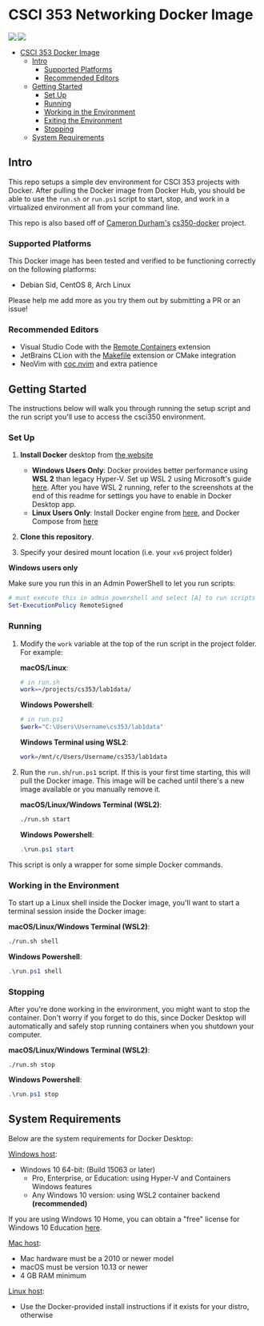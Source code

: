 # CSCI 353 Networking Docker Image

<a href="https://hub.docker.com/repository/docker/h313/cs353-docker">
  <img align="left" src="https://img.shields.io/docker/image-size/h313/cs353-docker?style=flat-square" />
</a>

<a href="https://hub.docker.com/repository/docker/h313/cs353-docker">
  <img align="left" src="https://img.shields.io/docker/pulls/h313/cs353-docker" />
</a>

<br>

- [CSCI 353 Docker Image](#csci-353-networking-docker-image)
  - [Intro](#intro)
    - [Supported Platforms](#supported-platforms)
    - [Recommended Editors](#recommended-editors)
  - [Getting Started](#getting-started)
    - [Set Up](#set-up)
    - [Running](#running)
    - [Working in the Environment](#working-in-the-environment)
    - [Exiting the Environment](#exiting-the-environment)
    - [Stopping](#stopping)
  - [System Requirements](#system-requirements)

## Intro

This repo setups a simple dev environment for CSCI 353 projects with Docker.
After pulling the Docker image from Docker Hub, you should be able to use the
`run.sh` or `run.ps1` script to start, stop, and work in a virtualized
environment all from your command line.

This repo is also based off of [Cameron Durham's](https://github.com/camerondurham/)
[cs350-docker](https://github.com/camerondurham/cs350-docker) project.

### Supported Platforms

This Docker image has been tested and verified to be functioning correctly on the following platforms:

- Debian Sid, CentOS 8, Arch Linux

Please help me add more as you try them out by submitting a PR or an issue!

### Recommended Editors

- Visual Studio Code with the [Remote Containers](https://marketplace.visualstudio.com/items?itemName=ms-vscode-remote.remote-containers) extension
- JetBrains CLion with the [Makefile](https://plugins.jetbrains.com/plugin/9333-makefile-language) extension or CMake integration
- NeoVim with [coc.nvim](https://github.com/neoclide/coc.nvim) and extra patience

## Getting Started

The instructions below will walk you through running the setup script and the run script you'll use to access the csci350 environment.

### Set Up

1. **Install Docker** desktop from [the website](https://www.docker.com/products/docker-desktop)

   - **Windows Users Only**: Docker provides better performance using **WSL 2** than legacy Hyper-V. Set up WSL 2 using Microsoft's guide [here](https://docs.microsoft.com/en-us/windows/wsl/install-win10#manual-installation-steps). After you have WSL 2 running, refer to the screenshots at the end of this readme for settings you have to enable in Docker Desktop app.
   - **Linux Users Only**: Install Docker engine from [here](https://docs.docker.com/engine/install/), and Docker Compose from [here](https://docs.docker.com/compose/install/)

2. **Clone this repository**.

3. Specify your desired mount location (i.e. your `xv6` project folder)

**Windows users only**

Make sure you run this in an Admin PowerShell to let you run scripts:

```powershell
# must execute this in admin powershell and select [A] to run scripts
Set-ExecutionPolicy RemoteSigned
```

### Running

1. Modify the `work` variable at the top of the run script in the project folder.
   For example:

   **macOS/Linux**:

   ```bash
   # in run.sh
   work=~/projects/cs353/lab1data/
   ```

   **Windows Powershell**:

   ```powershell
   # in run.ps1
   $work="C:\Users\Username\cs353/lab1data"
   ```

   **Windows Terminal using WSL2**:

   ```bash
   work=/mnt/c/Users/Username/cs353/lab1data
   ```

2. Run the `run.sh`/`run.ps1` script. If this is your first time starting, this will
   pull the Docker image. This image will be cached until there's a new image
   available or you manually remove it.

   **macOS/Linux/Windows Terminal (WSL2)**:

   ```bash
   ./run.sh start
   ```

   **Windows Powershell**:

   ```powershell
   .\run.ps1 start
   ```

This script is only a wrapper for some simple Docker commands.

### Working in the Environment

To start up a Linux shell inside the Docker image, you'll want to start a terminal session inside the Docker image:

**macOS/Linux/Windows Terminal (WSL2)**:

```bash
./run.sh shell
```

**Windows Powershell**:

```powershell
.\run.ps1 shell
```

### Stopping

After you're done working in the environment, you might want to stop the container. Don't worry if you forget to
do this, since Docker Desktop will automatically and safely stop running containers when you shutdown your computer.

**macOS/Linux/Windows Terminal (WSL2)**:

```shell
./run.sh stop
```

**Windows Powershell**:

```powershell
.\run.ps1 stop
```

## System Requirements

Below are the system requirements for Docker Desktop:

[Windows host](https://docs.docker.com/docker-for-windows/install/):

- Windows 10 64-bit: (Build 15063 or later)
  - Pro, Enterprise, or Education: using Hyper-V and Containers Windows features
  - Any Windows 10 version: using WSL2 container backend **(recommended)**

If you are using Windows 10 Home, you can obtain a "free" license for Windows 10 Education [here](https://viterbiit.usc.edu/services/hardware-software/microsoft-imagine-downloads/).

[Mac host](https://docs.docker.com/docker-for-mac/install/):

- Mac hardware must be a 2010 or newer model
- macOS must be version 10.13 or newer
- 4 GB RAM minimum

[Linux host](https://docs.docker.com/engine/install/):

- Use the Docker-provided install instructions if it exists for your distro, otherwise 
